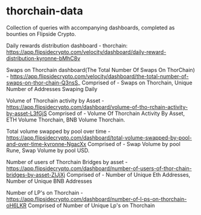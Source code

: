 # thorchain-data
Collection of queries with accompanying dashboards, completed as bounties on Flipside Crypto.

Daily rewards distribution dashboard - thorchain: https://app.flipsidecrypto.com/velocity/dashboard/daily-reward-distribution-kyronne-bMhC8v

Swaps on Thorchain dashboard(The Total Number Of Swaps On ThorChain) - https://app.flipsidecrypto.com/velocity/dashboard/the-total-number-of-swaps-on-thor-chain-Q3nsS_ Comprised of - Swaps on Thorchain, Unique Number of Addresses Swaping Daily

Volume of Thorchain activity by Asset - https://app.flipsidecrypto.com/dashboard/volume-of-tho-rchain-activity-by-asset-L3fGjS
Comprised of - Volume Of Thorchain Activity By Asset, ETH Volume Thorchain, BNB Volume Thorchain. 

Total volume swapped by pool over time - https://app.flipsidecrypto.com/dashboard/total-volume-swapped-by-pool-and-over-time-kyronne-NgacXx Comprised of - Swap Volume by pool Rune, Swap Volume by pool USD.

Number of users of Thorchain Bridges by asset - https://app.flipsidecrypto.com/dashboard/number-of-users-of-thor-chain-bridges-by-asset-ZIJjXj Comprised of - Number of Unique Eth Addresses, Number of Unique BNB Addresses

Number of LP's on Thorchain - https://app.flipsidecrypto.com/dashboard/number-of-l-ps-on-thorchain-oH6LKR  Comprised of Number of Unique Lp's on Thorchain






